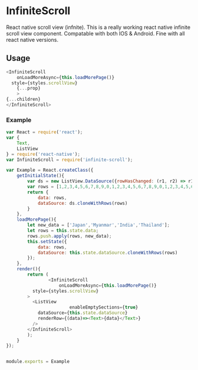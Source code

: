 InfiniteScroll
==============

React native scroll view (infnite). This is a really working react native infinite scroll view component. 
Compatable with both IOS & Android. Fine with all react native versions.

## Usage
```js
<InfiniteScroll
	onLoadMoreAsync={this.loadMorePage()}
  style={styles.scrollView}
	{...prop}
	>
{...children}
</InfiniteScroll>
```


### Example

```js
var React = require('react');
var {
	Text,
	ListView
} = require('react-native');
var InfiniteScroll = require('infinite-scroll');

var Example = React.createClass({	
	getInitialState(){
		var ds = new ListView.DataSource({rowHasChanged: (r1, r2) => r1 !== r2});
		var rows = [1,2,3,4,5,6,7,8,9,0,1,2,3,4,5,6,7,8,9,0,1,2,3,4,5,6,7,8,9,0,1,2,3,4,5,6,7,8,9]
		return {
			data: rows,
			dataSource: ds.cloneWithRows(rows)
		}
	},
	loadMorePage(){
		let new_data = ['Japan','Myanmar','India','Thailand'];
		let rows = this.state.data;
		rows.push.apply(rows, new_data);
		this.setState({
			data: rows,
			dataSource: this.state.dataSource.cloneWithRows(rows)
		});
	},
	render(){
		return (
				<InfiniteScroll 
					onLoadMoreAsync={this.loadMorePage()}
          style={styles.scrollView}
        >
          <ListView
						enableEmptySections={true}
            dataSource={this.state.dataSource}
            renderRow={(data)=><Text>{data}</Text>}
          />
        </InfiniteScroll>
		);
	}
});


module.exports = Example
```


